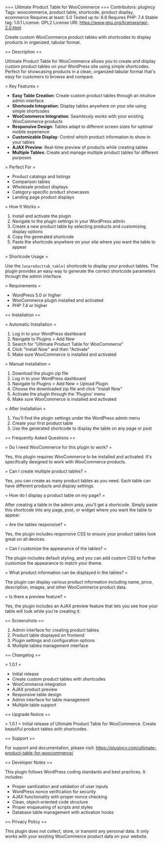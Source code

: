 === Ultimate Product Table for WooCommerce ===
Contributors: plugincy
Tags: woocommerce, product table, shortcode, product display, ecommerce
Requires at least: 5.0
Tested up to: 6.8
Requires PHP: 7.4
Stable tag: 1.0.1
License: GPL2
License URI: https://www.gnu.org/licenses/gpl-2.0.html

Create custom WooCommerce product tables with shortcodes to display products in organized, tabular format.

== Description ==

Ultimate Product Table for WooCommerce allows you to create and display custom product tables on your WordPress site using simple shortcodes. Perfect for showcasing products in a clean, organized tabular format that's easy for customers to browse and compare.

= Key Features =

* **Easy Table Creation**: Create custom product tables through an intuitive admin interface
* **Shortcode Integration**: Display tables anywhere on your site using simple shortcodes
* **WooCommerce Integration**: Seamlessly works with your existing WooCommerce products
* **Responsive Design**: Tables adapt to different screen sizes for optimal mobile experience
* **Customizable Display**: Control which product information to show in your tables
* **AJAX Preview**: Real-time preview of products while creating tables
* **Multiple Tables**: Create and manage multiple product tables for different purposes

= Perfect For =

* Product catalogs and listings
* Comparison tables
* Wholesale product displays
* Category-specific product showcases
* Landing page product displays

= How It Works =

1. Install and activate the plugin
2. Navigate to the plugin settings in your WordPress admin
3. Create a new product table by selecting products and customizing display options
4. Copy the generated shortcode
5. Paste the shortcode anywhere on your site where you want the table to appear

= Shortcode Usage =

Use the `[wcproducttab_table]` shortcode to display your product tables. The plugin provides an easy way to generate the correct shortcode parameters through the admin interface.

= Requirements =

* WordPress 5.0 or higher
* WooCommerce plugin installed and activated
* PHP 7.4 or higher

== Installation ==

= Automatic Installation =

1. Log in to your WordPress dashboard
2. Navigate to Plugins > Add New
3. Search for "Ultimate Product Table for WooCommerce"
4. Click "Install Now" and then "Activate"
5. Make sure WooCommerce is installed and activated

= Manual Installation =

1. Download the plugin zip file
2. Log in to your WordPress dashboard
3. Navigate to Plugins > Add New > Upload Plugin
4. Choose the downloaded zip file and click "Install Now"
5. Activate the plugin through the 'Plugins' menu
6. Make sure WooCommerce is installed and activated

= After Installation =

1. You'll find the plugin settings under the WordPress admin menu
2. Create your first product table
3. Use the generated shortcode to display the table on any page or post

== Frequently Asked Questions ==

= Do I need WooCommerce for this plugin to work? =

Yes, this plugin requires WooCommerce to be installed and activated. It's specifically designed to work with WooCommerce products.

= Can I create multiple product tables? =

Yes, you can create as many product tables as you need. Each table can have different products and display settings.

= How do I display a product table on my page? =

After creating a table in the admin area, you'll get a shortcode. Simply paste this shortcode into any page, post, or widget where you want the table to appear.

= Are the tables responsive? =

Yes, the plugin includes responsive CSS to ensure your product tables look great on all devices.

= Can I customize the appearance of the tables? =

The plugin includes default styling, and you can add custom CSS to further customize the appearance to match your theme.

= What product information can be displayed in the tables? =

The plugin can display various product information including name, price, description, images, and other WooCommerce product data.

= Is there a preview feature? =

Yes, the plugin includes an AJAX preview feature that lets you see how your table will look while you're creating it.

== Screenshots ==

1. Admin interface for creating product tables
2. Product table displayed on frontend
3. Plugin settings and configuration options
4. Multiple tables management interface

== Changelog ==

= 1.0.1 =
* Initial release
* Create custom product tables with shortcodes
* WooCommerce integration
* AJAX product preview
* Responsive table design
* Admin interface for table management
* Multiple table support

== Upgrade Notice ==

= 1.0.1 =
Initial release of Ultimate Product Table for WooCommerce. Create beautiful product tables with shortcodes.

== Support ==

For support and documentation, please visit: https://plugincy.com/ultimate-product-table-for-woocommerce/

== Developer Notes ==

This plugin follows WordPress coding standards and best practices. It includes:

* Proper sanitization and validation of user inputs
* WordPress nonce verification for security
* AJAX functionality with proper nonce checking
* Clean, object-oriented code structure
* Proper enqueueing of scripts and styles
* Database table management with activation hooks

== Privacy Policy ==

This plugin does not collect, store, or transmit any personal data. It only works with your existing WooCommerce product data on your website.